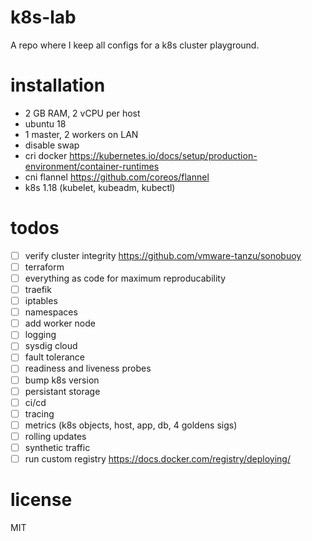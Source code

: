 # k8s-lab
A repo where I keep all configs for a k8s cluster playground.

# installation
- 2 GB RAM, 2 vCPU per host
- ubuntu 18
- 1 master, 2 workers on LAN
- disable swap
- cri docker https://kubernetes.io/docs/setup/production-environment/container-runtimes
- cni flannel https://github.com/coreos/flannel
- k8s 1.18 (kubelet, kubeadm, kubectl)

# todos
- [ ] verify cluster integrity https://github.com/vmware-tanzu/sonobuoy
- [ ] terraform
- [ ] everything as code for maximum reproducability
- [ ] traefik
- [ ] iptables
- [ ] namespaces
- [ ] add worker node
- [ ] logging
- [ ] sysdig cloud
- [ ] fault tolerance
- [ ] readiness and liveness probes
- [ ] bump k8s version
- [ ] persistant storage
- [ ] ci/cd
- [ ] tracing
- [ ] metrics (k8s objects, host, app, db, 4 goldens sigs)
- [ ] rolling updates
- [ ] synthetic traffic
- [ ] run custom registry https://docs.docker.com/registry/deploying/

# license
MIT
